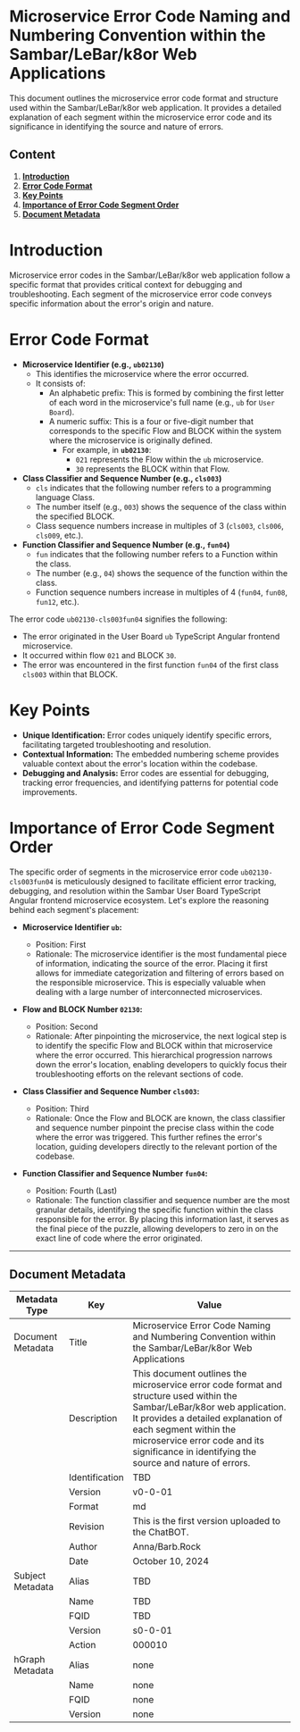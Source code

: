 # Microservice Error Code Naming and Numbering Convention within the Sambar/LeBar/k8or Web Applications

This document outlines the microservice error code format and structure used within the Sambar/LeBar/k8or web application. It provides a detailed explanation of each segment within the microservice error code and its significance in identifying the source and nature of errors.

## Content

1. **[Introduction](#Introduction)**
2. **[Error Code Format](#Error-Code-Format)**
3. **[Key Points](#Key-Points)**
4. **[Importance of Error Code Segment Order](#Importance-of-Error-Code-Segment-Order)**
5. **[Document Metadata](#Document-Metadata)**

<h1 id="Introduction">Introduction</h1>

Microservice error codes in the Sambar/LeBar/k8or web application follow a specific format that provides critical context for debugging and troubleshooting. Each segment of the microservice error code conveys specific information about the error's origin and nature.

<h1 id="Error-Code-Format">Error Code Format</h1>

- **Microservice Identifier (e.g., `ub02130`)**
  - This identifies the microservice where the error occurred.
  - It consists of:
    - An alphabetic prefix: This is formed by combining the first letter of each word in the microservice's full name (e.g., `ub` for `User Board`).
    - A numeric suffix: This is a four or five-digit number that corresponds to the specific Flow and BLOCK within the system where the microservice is originally defined.
      - For example, in **`ub02130`**:
        - `021` represents the Flow within the `ub` microservice.
        - `30` represents the BLOCK within that Flow.
- **Class Classifier and Sequence Number (e.g., `cls003`)**
  - `cls` indicates that the following number refers to a programming language Class.
  - The number itself (e.g., `003`) shows the sequence of the class within the specified BLOCK.
  - Class sequence numbers increase in multiples of 3 (`cls003`, `cls006`, `cls009`, etc.).
- **Function Classifier and Sequence Number (e.g., `fun04`)**
  - `fun` indicates that the following number refers to a Function within the class.
  - The number (e.g., `04`) shows the sequence of the function within the class.
  - Function sequence numbers increase in multiples of 4 (`fun04`, `fun08`, `fun12`, etc.).

The error code `ub02130-cls003fun04` signifies the following:

* The error originated in the User Board `ub` TypeScript Angular frontend microservice.
* It occurred within flow `021` and BLOCK `30`.
* The error was encountered in the first function `fun04` of the first class `cls003` within that BLOCK.

<h1 id="Key-Points">Key Points</h1>

- **Unique Identification:** Error codes uniquely identify specific errors, facilitating targeted troubleshooting and resolution.
- **Contextual Information:** The embedded numbering scheme provides valuable context about the error's location within the codebase.
- **Debugging and Analysis:** Error codes are essential for debugging, tracking error frequencies, and identifying patterns for potential code improvements.

<h1 id="Importance-of-Error-Code-Segment-Order">Importance of Error Code Segment Order</h1>

The specific order of segments in the microservice error code `ub02130-cls003fun04` is meticulously designed to facilitate efficient error tracking, debugging, and resolution within the Sambar User Board TypeScript Angular frontend microservice ecosystem. Let's explore the reasoning behind each segment's placement:

- **Microservice Identifier `ub`:**
  - Position: First
  - Rationale: The microservice identifier is the most fundamental piece of information, indicating the source of the error. Placing it first allows for immediate categorization and filtering of errors based on the responsible microservice. This is especially valuable when dealing with a large number of interconnected microservices.

- **Flow and BLOCK Number `02130`:**
  - Position: Second
  - Rationale: After pinpointing the microservice, the next logical step is to identify the specific Flow and BLOCK within that microservice where the error occurred. This hierarchical progression narrows down the error's location, enabling developers to quickly focus their troubleshooting efforts on the relevant sections of code.

- **Class Classifier and Sequence Number `cls003`:**
  - Position: Third
  - Rationale: Once the Flow and BLOCK are known, the class classifier and sequence number pinpoint the precise class within the code where the error was triggered. This further refines the error's location, guiding developers directly to the relevant portion of the codebase.

- **Function Classifier and Sequence Number `fun04`:**
  - Position: Fourth (Last)
  - Rationale: The function classifier and sequence number are the most granular details, identifying the specific function within the class responsible for the error. By placing this information last, it serves as the final piece of the puzzle, allowing developers to zero in on the exact line of code where the error originated.

---

<h2 id="Document-Metadata-Naming-Convention">Document Metadata</h2>

| Metadata Type | Key | Value |
|---|---|---|
| Document Metadata | Title | Microservice Error Code Naming and Numbering Convention within the Sambar/LeBar/k8or Web Applications |
| | Description | This document outlines the microservice error code format and structure used within the Sambar/LeBar/k8or web application. It provides a detailed explanation of each segment within the microservice error code and its significance in identifying the source and nature of errors. |
| | Identification | TBD | |
| | Version | v0-0-01 | |
| | Format | md | |
| | Revision | This is the first version uploaded to the ChatBOT. |
| | Author | Anna/Barb.Rock |
| | Date | October 10, 2024 |
| Subject Metadata | Alias | TBD |
| |  Name | TBD |
| |  FQID | TBD |
| |  Version | s0-0-01 |
| |  Action | 000010 |
| hGraph Metadata | Alias | none |
| |  Name | none |
| |  FQID | none |
| |  Version | none |